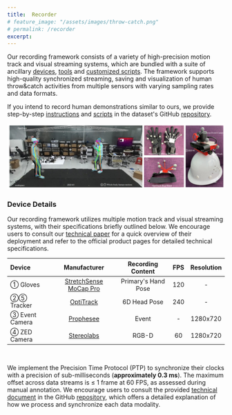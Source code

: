 ```yaml
---
title:  Recorder
# feature_image: "/assets/images/throw-catch.png"
# permalink: /recorder
excerpt: 
---
```


Our recording framework consists of a variety of high-precision
motion track and visual streaming systems, which are
bundled with a suite of ancillary [devices](#device-details), [tools](https://github.com/h2tc-roboticsx/H2TC/tree/main/src/tools) and
[customized scripts](https://github.com/h2tc-roboticsx/H2TC/tree/main/src). The framework supports high-quality
synchronized streaming, saving and visualization of human
throw&catch activities from multiple sensors with varying
sampling rates and data formats. 

If you intend to record human demonstrations similar to ours, we provide step-by-step [instructions](https://github.com/h2tc-roboticsx/H2TC/tree/main#recorder) and [scripts](https://github.com/h2tc-roboticsx/H2TC/blob/main/src/recorder.py) in the dataset's GitHub [repository](https://github.com/h2tc-roboticsx/H2TC/).

<div align="center">
<img src="https://raw.githubusercontent.com/h2tc-roboticsx/H2TC/main/doc/resources/hardware.png" width=1600>
</div>


### Device Details
<!-- <table >
    <tr>
        <td  width=100>Device</td>
        <td  width=350> Manufacturer </td>
        <td  width=350> Recording Content </td>
        <td   width=350> FPS </td>
        <td   width=350> Resolution </td>
    </tr>
    <tr>
        <td  >① Gloves</td>
        <td ><a href=https://stretchsense.com/> StretchSense MoCap Pro</a> </td>
        <td  > Primary's Hand Pose </td>
        <td  > 120 </td>
        <td  > - </td>
    </tr>
    <tr>
        <td  >① Gloves</td>
        <td ><a href=https://stretchsense.com/> StretchSense MoCap Pro</a> </td>
        <td  > Primary's Hand Pose </td>
        <td  > 120 </td>
        <td  > - </td>
    </tr>
</table  > -->

Our recording framework utilizes multiple motion track and visual streaming systems,  with their specifications briefly outlined below.
We encourage users to consult our [technical paper](https://h2tc-roboticsx.github.io/underreview/) for a quick overview of their deployment and refer to the official product pages for detailed technical specifications.

| Device | Manufacturer | Recording Content |FPS |Resolution  |
|:-----|:-----:|:-----:|:-----:|:-----:|
| ① Gloves | [StretchSense MoCap Pro](https://stretchsense.com/) | Primary's Hand Pose | 120 | - |
| ②⑤ Tracker | [OptiTrack](https://optitrack.com/) |  6D Head Pose | 240 | - |
| ③ Event Camera | [Prophesee](https://www.prophesee.ai/) | Event | - | 1280x720 |
| ④ ZED Camera | [Stereolabs](https://www.stereolabs.com/zed-2/) |  RGB-D | 60 | 1280x720 |
<br>

We implement the Precision Time Protocol (PTP) to synchronize their clocks with a precision of sub-milliseconds (**approximately 0.3 ms**). The maximum offset across data streams is ≤ 1 frame at 60 FPS, as assessed during manual annotation. We encourage users to consult the provided [technical document](https://github.com/h2tc-roboticsx/H2TC/blob/main/doc/processing_tech_details.md) in the GitHub [repository](https://github.com/h2tc-roboticsx/H2TC/), which offers a detailed explanation of how we process and synchronize each data modality.


<!-- | ⑥⑦ Human Skeleton | [Stereolabs](https://www.stereolabs.com/zed-2/) |  RGB-D | - | 1280x720 | -->


<!-- #### Manual Guide

Our recorder integrates the functionality of arranging the content to be recorded, recording with multiple devices, and annotating the result of the recording into one user-friendly interactive program. 

**First**, enable all recording devices and ensure each of them function smoothly. Three ZED cameras and one Prophesee event camera should be wired to the host where the recorder program is supposed to run. StretchSense MoCap Pro gloves should be wireless connected to a Windows machine with its official client software Hand Engine running. OptiTrack server can be either operated on a separate host, recommended by us, or on the same host as any of the two aforementioned ones a.l.a. the computational resource allows and the performance will not be thus compromised. You may need to configure the firewall on each machine to allow the smooth (UDP) communication among them.

**Second**, update the configuration in our OptiTrack NatNet client code and rebuild the NatNet client. You need to set the values of OptiTrack server IP address (TODO Variable Name), recorder IP address (TODO Variable Name), and recorder port (TODO Variable Name) according to your network setting in the file `/recording/Optitrack_NatNet_client/src/example_main.cpp`.  TODO rebuild instruction

```p

```

**Third**, initialize your lists of subjects and objects in the corresponding files `/register/subjects.csv` and `/register/objects.csv` respectively. Each subject and object should lie in a new line. Please check the sample lists in our repository for detailed format.

**Next**, launch the main recorder application:

```

```

and the NatNet client:

```

```

now you should be able to see the prompt indicating that these two applications have successfully communicated with each other, if everything goes well, as shown blow 

TODO pictures of connection established.

**Last**, operate the main recorder to record following the interactive instruction. The main recorder will automatically communicate with and command Hand Engine and NatNet client to record. Nevertheless, we do recommend you to regularly check Hand Engine and NatNet client to see if bug.

TODO picture of a complete take -->
